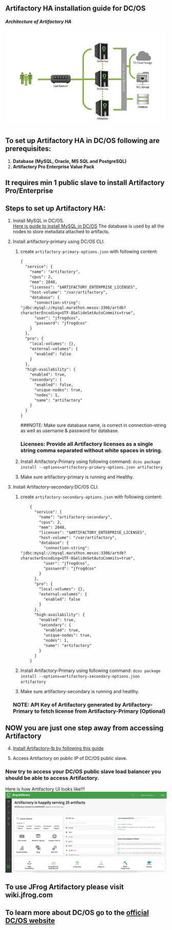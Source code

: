 ## Artifactory HA installation guide for DC/OS

##### Architecture of Artifactory HA

![HA Artifactory Architecture](images/HA_Diagram.png)

## To set up Artifactory HA in DC/OS following are prerequisites:
1. **Database (MySQL, Oracle,  MS SQL and PostgreSQL)**
2. **Artifactory Pro Enterprise Value Pack**

## It requires min 1 public slave to install Artifactory Pro/Enterprise

## Steps to set up Artifactory HA:

1. Install MySQL in DC/OS.<br />
    [Here is guide to install MySQL in DC/OS](install-mysql.md)
    The database is used by all the nodes to store metadata attached to artifacts.<br />

2. Install artifactory-primary using DC/OS CLI.<br />
    1. create `artifactory-primary-options.json` with following content:
        ``` 
        {
          "service": {
            "name": "artifactory",
            "cpus": 2,
            "mem": 2048,
            "licenses": "$ARTIFACTORY_ENTERPRISE_LICENSES",
            "host-volume": "/var/artifactory",
            "database": {
              "connection-string": "jdbc:mysql://mysql.marathon.mesos:3306/artdb?characterEncoding=UTF-8&elideSetAutoCommits=true",
              "user": "jfrogdcos",
              "password": "jfrogdcos"
            }
          },
          "pro": {
            "local-volumes": {},
            "external-volumes": {
              "enabled": false
            }
          },
          "high-availability": {
            "enabled": true,
            "secondary": {
              "enabled": false,
              "unique-nodes": true,
              "nodes": 1,
              "name": "artifactory"
            }
          }
        }
        ```
        
       ###NOTE: Make sure database name, is correct in connection-string as well as username & password for database.
       ### Licenses: Provide all Artifactory licenses as a single string comma separated without white spaces in string.
       
    2. Install Artifactory-Primary using following command:
        `dcos package install --options=artifactory-primary-options.json artifactory`
    
    3. Make sure artifactory-primary is running and Healthy.
    
3. Install Artifactory-secondary:DC/OS CLI.<br />
   
   1. create `artifactory-secondary-options.json` with following content:
      ``` 
          {
            "service": {
              "name": "artifactory-secondary",
              "cpus": 2,
              "mem": 2048,
              "licenses": "$ARTIFACTORY_ENTERPRISE_LICENSES",
              "host-volume": "/var/artifactory",
              "database": {
                "connection-string": "jdbc:mysql://mysql.marathon.mesos:3306/artdb?characterEncoding=UTF-8&elideSetAutoCommits=true",
                "user": "jfrogdcos",
                "password": "jfrogdcos"
              }
            },
            "pro": {
              "local-volumes": {},
              "external-volumes": {
                "enabled": false
              }
            },
            "high-availability": {
              "enabled": true,
              "secondary": {
                "enabled": true,
                "unique-nodes": true,
                "nodes": 1,
                "name": "artifactory"
              }
            }
          }
      ```
       
   2. Install Artifactory-Primary using following command:
           `dcos package install --options=artifactory-secondary-options.json artifactory`
       
   3. Make sure artifactory-secondary is running and healthy.
   
   ### NOTE: API Key of Artifactory generated by Artifactory-Primary to fetch license from Artifactory-Primary (Optional)

## NOW you are just one step away from accessing Artifactory

4. [Install Artifactory-lb by following this guide](install-artifactory-lb.md)

5. Access Artifactory on public IP of DC/OS public slave. 

### Now try to access your DC/OS public slave load balancer you should be able to access Artifactory.

Here is how Artifactory UI looks like!!!
![Artifactory UI](images/Artifactory_UI.png)

## To use JFrog Artifactory please visit wiki.jfrog.com
## To learn more about DC/OS go to the [official DC/OS website](https://dcos.io/)

